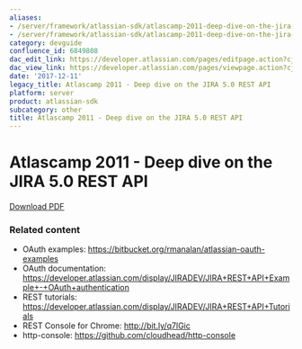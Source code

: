 ```yaml
---
aliases:
- /server/framework/atlassian-sdk/atlascamp-2011-deep-dive-on-the-jira-5.0-rest-api-6849808.html
- /server/framework/atlassian-sdk/atlascamp-2011-deep-dive-on-the-jira-5.0-rest-api-6849808.md
category: devguide
confluence_id: 6849808
dac_edit_link: https://developer.atlassian.com/pages/editpage.action?cjm=wozere&pageId=6849808
dac_view_link: https://developer.atlassian.com/pages/viewpage.action?cjm=wozere&pageId=6849808
date: '2017-12-11'
legacy_title: Atlascamp 2011 - Deep dive on the JIRA 5.0 REST API
platform: server
product: atlassian-sdk
subcategory: other
title: Atlascamp 2011 - Deep dive on the JIRA 5.0 REST API
---
```

# Atlascamp 2011 - Deep dive on the JIRA 5.0 REST API

[Download PDF](https://dac-lf.prod.atl-paas.net/server/framework/atlassian-sdk/attachments/6849808/7078159.pdf)

### Related content

-   OAuth examples: <a href="https://bitbucket.org/rmanalan/atlassian-oauth-examples" class="uri external-link">https://bitbucket.org/rmanalan/atlassian-oauth-examples</a>
-   OAuth documentation: <https://developer.atlassian.com/display/JIRADEV/JIRA+REST+API+Example+-+OAuth+authentication>
-   REST tutorials: <https://developer.atlassian.com/display/JIRADEV/JIRA+REST+API+Tutorials>
-   REST Console for Chrome: <a href="http://bit.ly/q7lGic" class="uri external-link">http://bit.ly/q7lGic</a>
-   http-console: <a href="https://github.com/cloudhead/http-console" class="uri external-link">https://github.com/cloudhead/http-console</a>





























































































































